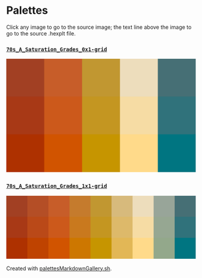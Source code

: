 # Palettes

Click any image to go to the source image; the text line above the image to go to the source .hexplt file.

### [`70s_A_Saturation_Grades_0x1-grid`](70s_A_Saturation_Grades_0x1-grid.hexplt)

[ ![70s_A_Saturation_Grades_0x1-grid.png](70s_A_Saturation_Grades_0x1-grid.png) ](70s_A_Saturation_Grades_0x1-grid.png)

### [`70s_A_Saturation_Grades_1x1-grid`](70s_A_Saturation_Grades_1x1-grid.hexplt)

[ ![70s_A_Saturation_Grades_1x1-grid.png](70s_A_Saturation_Grades_1x1-grid.png) ](70s_A_Saturation_Grades_1x1-grid.png)

Created with [palettesMarkdownGallery.sh](https://github.com/earthbound19/_ebDev/blob/master/scripts/imgAndVideo/palettesMarkdownGallery.sh).